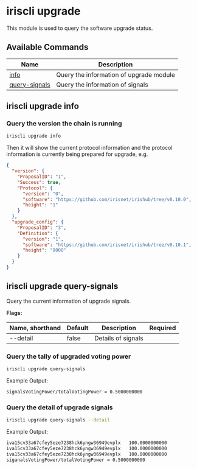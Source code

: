 # iriscli upgrade

This module is used to query the software upgrade status.

## Available Commands

| Name                                            | Description                             |
| ----------------------------------------------- | --------------------------------------- |
| [info](#iriscli-upgrade-info)                   | Query the information of upgrade module |
| [query-signals](#iriscli-upgrade-query-signals) | Query the information of signals        |

## iriscli upgrade info

### Query the version the chain is running

```bash
iriscli upgrade info
```

Then it will show the current protocol information and the protocol information is currently being prepared for upgrade, e.g.

```json
{
  "version": {
    "ProposalID": "1",
    "Success": true,
    "Protocol": {
      "version": "0",
      "software": "https://github.com/irisnet/irishub/tree/v0.10.0",
      "height": "1"
    }
  },
  "upgrade_config": {
    "ProposalID": "3",
    "Definition": {
      "version": "1",
      "software": "https://github.com/irisnet/irishub/tree/v0.10.1",
      "height": "8000"
    }
  }
}
```

## iriscli upgrade query-signals

Query the current information of upgrade signals.

**Flags:**

| Name, shorthand | Default | Description        | Required |
| --------------- | ------- | ------------------ | -------- |
| --detail        | false   | Details of signals |          |

### Query the tally of upgraded voting power

```bash
iriscli upgrade query-signals
```

Example Output:

```bash
signalsVotingPower/totalVotingPower = 0.5000000000
```

### Query the detail of upgrade signals

```bash
iriscli upgrade query-signals --detail
```

Example Output:

```bash
iva15cv33a67cfey5eze7238hck6yngw36949evplx   100.0000000000
iva15cv33a67cfey5eze7238hck6yngw36949evplx   100.0000000000
iva15cv33a67cfey5eze7238hck6yngw36949evplx   100.0000000000
siganalsVotingPower/totalVotingPower = 0.5000000000
```

